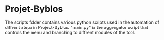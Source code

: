 # Projet-Byblos
The scripts folder contains various python scripts used in the automation of diffrent steps in Project-Byblos.
"main.py" is the aggregator script that controls the menu and branching to diffrent modules of the tool.
